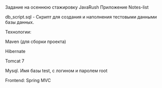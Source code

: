 Задание на осеннюю стажировку JavaRush
Приложение Notes-list 


db_script.sql - Скрипт для создания и наполнения тестовыми данными базы данных.

Технологии:

Maven (для сборки проекта)

Hibernate
 
Tomcat 7

Mysql. Имя базы test, с логином и паролем root

Frontend: Spring MVC
